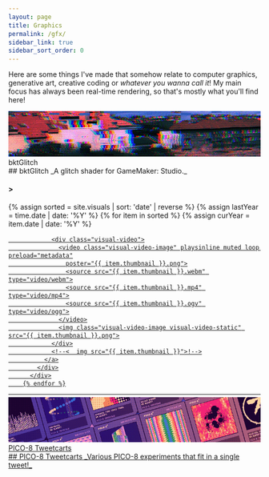 ```yaml
---
layout: page
title: Graphics
permalink: /gfx/
sidebar_link: true
sidebar_sort_order: 0
---
```

Here are some things I've made that somehow relate to computer graphics, generative art, creative coding or *whatever
you wanna call it*! My main focus has always been real-time rendering, so that's mostly what you'll find here!
<div markdown="0">
  <script>
    var charsTyped = 0;
    var titleDefault = "";
    var titleCurrent = "Loading stuff...";
    var titleTo = titleCurrent;
    var typeClock = 0;
    var typeUnderscoreOpacity = 0.0;
    var titleGlitchProbability = 0;
    

    function changeTitle(title) {
      titleGlitchProbability = 1;
      titleTo = title;
    }

    function visualTitleUpdate() {
      // * (titleTo == titleDefault || titleCurrent != titleTo)
      titleGlitchProbability = Math.max(0.1, titleGlitchProbability - .025);
      typeUnderscoreOpacity = (Math.sin(Date.now() * .02) * .5 + .5);
      if (Math.random() <= titleGlitchProbability) {
        titleCurrent = titleCurrent.replaceAt(Math.random() * titleCurrent.length, randChar());
        titleCurrent = titleCurrent.replaceAt(Math.random() * titleCurrent.length, randChar());
      }
      
      for (var j = 0; j < 1 + Math.round(Math.random() * 1.0); ++j) {
        if (titleCurrent.length < titleTo.length) {
          titleCurrent = titleCurrent + randChar();
        } else if (titleCurrent.length > titleTo.length) {
          titleCurrent = titleCurrent.substring(0, titleCurrent.length - 1);
        }

        for (var i = 0; i < Math.min(titleCurrent.length, titleTo.length); ++i) {
          if (titleTo[i] != titleCurrent[i] && Math.random() < .5) {
            titleCurrent = titleCurrent.replaceAt(i, titleTo[i].toString());
            break;
          }
        }
      }

      $(".visual-title").html("&gt; " + titleCurrent + "<span style = \'opacity: " + typeUnderscoreOpacity + ";\'>_</span>");
      requestAnimationFrame(visualTitleUpdate);
    }
    requestAnimationFrame(visualTitleUpdate);

    var $win = $(window);

    function typeResize() {
      var w = $(".content").width();
      $(".visual-title").css("font-size", (w * .035));
    }

    $win.on('resize', typeResize);

  </script>
  <p>
    <div class="dashed-border visual-thumbnail-wide" data-title="If it ain't broke, break it!">
      <div class="visual-thumbnail-wide-image right">
        <img src="\assets\visual_previews\thumbnail_bktglich.jpg">
        <div class="visual-thumbnail-wide-title right">
          bktGlitch
        </div>
      </div>      
      <div class="visual-thumbnail-wide-description right">
<div markdown="1">
## bktGlitch
_A glitch shader for GameMaker: Studio._
</div>
      </div>
<a href="/gfx/bktglitch/" class="div-link"></a>
    </div>
  </p>

<div markdown="0">
<div class="subsection">
    <div class="visual-title-wrapper">
      <h4 class="visual-title noauto">&gt;</h4>
    </div>
      <div class="visual-row">
        {% assign sorted = site.visuals | sort: 'date' | reverse %}
        {% assign lastYear = time.date | date: '%Y' %}
        {% for item in sorted %}
          {% assign curYear = item.date | date: '%Y' %}
          <!--
  {% if curYear != lastYear %}
  {% assign lastYear = curYear %}
  </p></div><h2>{{curYear}}</h2><hr style = "margin-top: 5px"><div class="visual-row"><p>
  {% endif %}!-->
          <div class="visual-section">
            <div class="visual-thumbnail" data-title="{{ item.title }}">
              <a href="{{ item.url }}">

                <div class="visual-video">
                  <video class="visual-video-image" playsinline muted loop preload="metadata"
                    poster="{{ item.thumbnail }}.png">
                    <source src="{{ item.thumbnail }}.webm" type="video/webm">
                    <source src="{{ item.thumbnail }}.mp4" type="video/mp4">
                    <source src="{{ item.thumbnail }}.ogv" type="video/ogg">
                  </video>
                  <img class="visual-video-image visual-video-static" src="{{ item.thumbnail }}.png">
                </div>
                <!--<  img src="{{ item.thumbnail }}">!-->
              </a>
            </div>
          </div>
        {% endfor %}
  </div>
  <hr style="margin-top: 10px; margin-bottom: 5px;">
  </div>

<div class="dashed-border visual-thumbnail-wide" data-title="Relatively decipherable.">
      <div class="visual-thumbnail-wide-image left">
        <img src="\assets\visual_previews\thumbnail_tweetcarts.png">
        <div class="visual-thumbnail-wide-title left">
          PICO-8 Tweetcarts
        </div>
      </div>
      <div class="visual-thumbnail-wide-description left">
<div markdown="1">
## PICO-8 Tweetcarts
_Various PICO-8 experiments that fit in a single tweet!_
</div>
      </div>
<a href="https://twitter.com/i/moments/900699332286050306" target="_blank" class="div-link"></a>  
    </div>